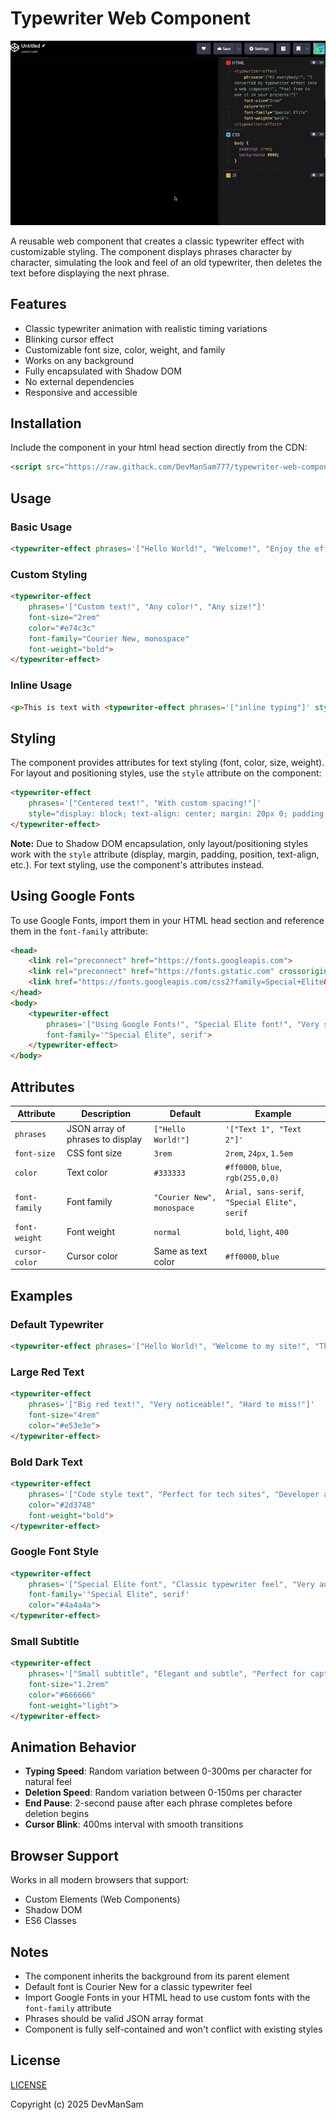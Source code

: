 # Typewriter Web Component

![Typewriter effect demo](./typewriter.gif)  
  
A reusable web component that creates a classic typewriter effect with customizable styling. The component displays phrases character by character, simulating the look and feel of an old typewriter, then deletes the text before displaying the next phrase.

## Features

- Classic typewriter animation with realistic timing variations
- Blinking cursor effect
- Customizable font size, color, weight, and family
- Works on any background
- Fully encapsulated with Shadow DOM
- No external dependencies
- Responsive and accessible

## Installation

Include the component in your html head section directly from the CDN:

```html
<script src="https://raw.githack.com/DevManSam777/typewriter-web-component/main/typewriter-component.js"></script>
```

## Usage

### Basic Usage

```html
<typewriter-effect phrases='["Hello World!", "Welcome!", "Enjoy the effect!"]'></typewriter-effect>
```

### Custom Styling

```html
<typewriter-effect 
    phrases='["Custom text!", "Any color!", "Any size!"]'
    font-size="2rem"
    color="#e74c3c"
    font-family="Courier New, monospace"
    font-weight="bold">
</typewriter-effect>
```

### Inline Usage

```html
<p>This is text with <typewriter-effect phrases='["inline typing"]' style="display: inline;"></typewriter-effect> in it.</p>
```

## Styling

The component provides attributes for text styling (font, color, size, weight). For layout and positioning styles, use the `style` attribute on the component:

```html
<typewriter-effect 
    phrases='["Centered text!", "With custom spacing!"]'
    style="display: block; text-align: center; margin: 20px 0; padding: 10px;">
</typewriter-effect>
```

**Note:** Due to Shadow DOM encapsulation, only layout/positioning styles work with the `style` attribute (display, margin, padding, position, text-align, etc.). For text styling, use the component's attributes instead.

## Using Google Fonts

To use Google Fonts, import them in your HTML head section and reference them in the `font-family` attribute:

```html
<head>
    <link rel="preconnect" href="https://fonts.googleapis.com">
    <link rel="preconnect" href="https://fonts.gstatic.com" crossorigin>
    <link href="https://fonts.googleapis.com/css2?family=Special+Elite&display=swap" rel="stylesheet">
</head>
<body>
    <typewriter-effect 
        phrases='["Using Google Fonts!", "Special Elite font!", "Very stylish!"]'
        font-family='"Special Elite", serif'>
    </typewriter-effect>
</body>
```

## Attributes

| Attribute | Description | Default | Example |
|-----------|-------------|---------|---------|
| `phrases` | JSON array of phrases to display | `["Hello World!"]` | `'["Text 1", "Text 2"]'` |
| `font-size` | CSS font size | `3rem` | `2rem`, `24px`, `1.5em` |
| `color` | Text color | `#333333` | `#ff0000`, `blue`, `rgb(255,0,0)` |
| `font-family` | Font family | `"Courier New", monospace` | `Arial, sans-serif`, `"Special Elite", serif` |
| `font-weight` | Font weight | `normal` | `bold`, `light`, `400` |
| `cursor-color` | Cursor color | Same as text color | `#ff0000`, `blue` |

## Examples

### Default Typewriter
```html
<typewriter-effect phrases='["Hello World!", "Welcome to my site!", "This is awesome!"]'></typewriter-effect>
```

### Large Red Text
```html
<typewriter-effect 
    phrases='["Big red text!", "Very noticeable!", "Hard to miss!"]'
    font-size="4rem"
    color="#e53e3e">
</typewriter-effect>
```

### Bold Dark Text
```html
<typewriter-effect 
    phrases='["Code style text", "Perfect for tech sites", "Developer approved"]'
    color="#2d3748"
    font-weight="bold">
</typewriter-effect>
```

### Google Font Style
```html
<typewriter-effect 
    phrases='["Special Elite font", "Classic typewriter feel", "Very authentic"]'
    font-family='"Special Elite", serif'
    color="#4a4a4a">
</typewriter-effect>
```

### Small Subtitle
```html
<typewriter-effect 
    phrases='["Small subtitle", "Elegant and subtle", "Perfect for captions"]'
    font-size="1.2rem"
    color="#666666"
    font-weight="light">
</typewriter-effect>
```

## Animation Behavior

- **Typing Speed**: Random variation between 0-300ms per character for natural feel
- **Deletion Speed**: Random variation between 0-150ms per character
- **End Pause**: 2-second pause after each phrase completes before deletion begins
- **Cursor Blink**: 400ms interval with smooth transitions

## Browser Support

Works in all modern browsers that support:
- Custom Elements (Web Components)
- Shadow DOM
- ES6 Classes

## Notes

- The component inherits the background from its parent element
- Default font is Courier New for a classic typewriter feel
- Import Google Fonts in your HTML head to use custom fonts with the `font-family` attribute
- Phrases should be valid JSON array format
- Component is fully self-contained and won't conflict with existing styles

## License
[LICENSE](LICENSE)  

Copyright (c) 2025 DevManSam